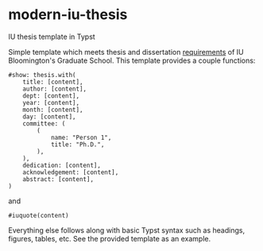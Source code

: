 # modern-iu-thesis

IU thesis template in Typst

Simple template which meets thesis and dissertation [requirements](https://graduate.indiana.edu/academic-requirements/thesis-dissertation/index.html) of IU Bloomington's
Graduate School. This template provides a couple functions:

```typst
#show: thesis.with(
    title: [content],
    author: [content],
    dept: [content],
    year: [content],
    month: [content],
    day: [content],
    committee: (
        (
            name: "Person 1",
            title: "Ph.D.",
        ),
    ),
    dedication: [content],
    acknowledgement: [content],
    abstract: [content],
)
```

and

```typst
#iuquote(content)
```

Everything else follows along with basic Typst syntax such as headings, figures, tables, etc. See
the provided template as an example.
